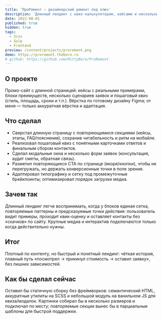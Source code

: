 ```yaml
---
title: 'ПроРемонт — дизайнерский ремонт под ключ'
description: 'Длинный лендинг с квиз-калькулятором, кейсами и несколькими формами.'
date: 2022-08-01
published: true
hidden: true
tags:
  - Scss
  - Gulp
  - Frontend
preview: /content/projects/proremont.png
demo: https://proremont.theboro.ru
# github: https://github.com/MittyBoro/ProRemont
---
```


## О проекте

Промо-сайт с длинной страницей: кейсы с реальными примерами, блоки преимуществ, несколько сценариев заявок и пошаговый квиз (стиль, площадь, сроки и т.п.). Вёрстка по готовому дизайну Figma; от меня — только аккуратная вёрстка и адаптация.

## Что сделал

- Сверстал длинную страницу с повторяющимися секциями (кейсы, этапы, FAQ/пояснения), сохранив читабельность и ритм на мобайле.
- Реализовал пошаговый квиз с понятными карточками ответов и финальным сбором контактов.
- Сделал модальные окна и несколько форм заявок (консультация, аудит сметы, обратная связь).
- Разметил повторяющиеся CTA по странице (якоря/кнопки), чтобы не перегружать, но держать конверсионные точки в поле зрения.
- Адаптировал типографику и сетку под промежуточные брейкпоинты; оптимизировал порядок загрузки медиа.

## Зачем так

Длинный лендинг легче воспринимать, когда у блоков единая сетка, повторяемые паттерны и предсказуемые точки действия: пользователь видит примеры, проходит квик-оценку и оставляет контакты без «скачков» по сайту. Крупные медиа и интерактив подключаются только когда действительно нужны.

## Итог

Плотный по контенту, но быстрый и понятный лендинг: чёткая история, плавный путь «посмотрел → прикинул стоимость → оставил заявку», без лишних зависимостей.

## Как бы сделал сейчас

Оставил бы статичную сборку без фреймворков: семантический HTML, аккуратные утилиты на SCSS и небольшой модуль на ванильном JS для квиза/модалок. Картинки собирал бы в несколько размеров и подключал по месту; повторяемые секции вынес бы в парциальные шаблоны для быстрой поддержки.
